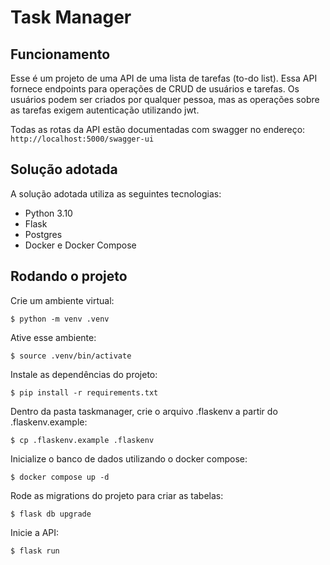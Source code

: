 # Task Manager

## Funcionamento

Esse é um projeto de uma API de uma lista de tarefas (to-do list).
Essa API fornece endpoints para operações de CRUD de usuários e tarefas.
Os usuários podem ser criados por qualquer pessoa, mas as operações sobre as tarefas exigem autenticação utilizando jwt.

Todas as rotas da API estão documentadas com swagger no endereço: `http://localhost:5000/swagger-ui`

## Solução adotada

A solução adotada utiliza as seguintes tecnologias:

- Python 3.10
- Flask
- Postgres
- Docker e Docker Compose

## Rodando o projeto

Crie um ambiente virtual:

```
$ python -m venv .venv
```

Ative esse ambiente:

```
$ source .venv/bin/activate
```

Instale as dependências do projeto:

```
$ pip install -r requirements.txt
```

Dentro da pasta taskmanager, crie o arquivo .flaskenv a partir do .flaskenv.example:

```
$ cp .flaskenv.example .flaskenv
```

Inicialize o banco de dados utilizando o docker compose:

```
$ docker compose up -d
```

Rode as migrations do projeto para criar as tabelas:

```
$ flask db upgrade
```

Inicie a API:

```
$ flask run
```